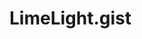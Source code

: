 <!DOCTYPE html>
<html>
    <body>
        <h1>LimeLight.gist</h1>
        <p>
            <script src="https://gist.github.com/Lego56371/96061c42b32af65081d5282f4de3b228.js">
        </p>
    </body>
</html>
